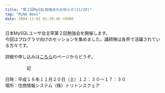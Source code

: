 ```yaml
---
title: "第２回MySQL勉強会のお知らせ(11/20)"
tag: "MyNA News"
date: 2004-11-01 01:39:46 +0900
---
```


日本MySQLユーザ会主宰第２回勉強会を開催します。<br>
今回はプログラマ向けのセッションを集めました。講師陣は各界で活躍されている方々です。<br>
<br>
詳細や申し込みは<a href="http://www.mysql.gr.jp/workshop/">こちら</a>のページからどうぞ。<br>
<br>
　　　　　記<br>
<br>
日時：平成１６年１１月２０日（土）１２：３０〜１７：３０<br>
場所：住商情報システム（株）トリトンスクェア<br>
<br>

